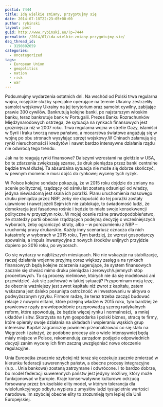 ```yaml
---
postid: 7444
title: Idą wielkie zmiany, przygotujmy się
date: 2014-07-18T22:23:05+00:00
author: rybinski
layout: post
guid: http://www.rybinski.eu/?p=7444
permalink: /2014/07/ida-wielkie-zmiany-przygotujmy-sie/
dsq_thread_id:
  - 3150802659
categories:
  - Uncategorized
tags:
  - European Union
  - geopolitics
  - nation
  - risk
  - war
---
```

Podsumujmy wydarzenia ostatnich dni. Na wschód od Polski trwa regularna wojna, rosyjskie służby specjalne operujące na terenie Ukrainy zestrzeliły samolot wojskowy Ukrainy na jej terytorium oraz samolot cywilny, zabijając prawie 300 cywilów. Bankrutują kolejne banki, po najstarszym włoskim banku, teraz bankrutuje bank w Portugalii. Prezes Banku Rozrachunków Międzynarodowych ostrzega, że sytuacja na rynkach finansowych jest groźniejsza niż w 2007 roku. Trwa regularna wojna w strefie Gazy, islamiści w Syrii i Iraku tworzą nowe państwo, a mocarstwa światowe angażują się w wojnę po obu stronach wysyłając sprzęt wojskowy.W Chinach załamują się rynki nieruchomości i kredytów i nawet bardzo intensywne działania rządu nie odwrócą tego trendu.

Jak na to reagują rynki finansowe? Dalszymi wzrostami na giełdzie w USA, bo te zdarzenia zwiększają szanse, że druk pieniądza przez banki centralne będzie trwał dłużej. Ta absurdalna sytuacja nie może się dobrze skończyć, w pewnym momencie musi dojść do rynkowej wyceny tych ryzyk.

W Polsce kolejne sondaże pokazują, że w 2015 roku dojdzie do zmiany na scenie politycznej, rządzący od ośmiu lat zostaną odsunięci od władzy, jedyna niewiadomą jest skala ich porażki. Planu uruchomienia masowego druku pieniądza przez NBP, żeby nie dopuścić do tej porażki zostały ujawnione i nawet jeżeli Sejm ich nie zablokuje, to świadomość ludzi, że demokracja jest fasadowa rośnie i będzie to miało swoje konsekwencji polityczne w przyszłym roku. W mojej ocenie rośne prawdopodobieństwo, że stratedzy partii obecnie rządzących podejmą decyzję o wcześniejszych wyborach, żeby ograniczyć straty, albo – w porozumieniu z NBP – uruchomią prasy drukarskie. Każdy inny scenariusz oznacza dla nich katastrofę w wyborach w 2015 roku, Tym bardziej, że wzrost gospodarczy spowalnia, a impuls inwestycyjne z nowych środków unijnych przyjdzie dopiero po 2016 roku, po wyborach.

Co się wydarzy w najbliższych miesiącach. Nic nie wskazuje na stabilizację, raczej działania wojenne przyjmą coraz większy zasięg a na rynkach finansowych będą kolejne zdarzenia sugerujące, że system finansowych zacznie się chwiać mimo druku pieniądza i zerowych/ujemnych stóp procentowych. To są procesy nieliniowe, których nie da się modelować ani przewidzieć. Jak się zachować w takiej sytuacji? Przypominam moją tezę, że obecnie ważniejszy jest zwrot kapitału niż zwrot z kapitału, zatem wskazana jest daleko posunięta ostrożność w inwestowaniu w aktywa o podwyższonym ryzyku. Firmom radzę, że teraz trzeba zacząć budować relacje z nowymi elitami, które przejmą władze w 2015 roku, tym bardziej że prawicowe rządy prawdopodobnie przeprowadzą szereg radykalnych reform, które spowodują, że będzie więcej rynku i normalności,  a mniej układów i sitw. Skorzysta na tym gospodarka i polski biznes, stracą te firmy, które opierały swoje działania na układach i wspieraniu wąskich grup interesów. Kapitał zagraniczny powinien przeanalizować co się stało na Węgrzech i założyć, że podobne procesy ale o wiele intensywniej będą miały miejsce w Polsce, rekomenduję zarządom podjęcie odpowiednich decyzji zanim wyceny ich firm zaczną uwzględniać nowe otoczenie regulacyjne.

Unia Europejka znacznie szybciej niż teraz się oczekuje zacznie zmierzać w kierunku federacji suwerennych państw, a obecne procesy integracyjne (n.p. . Unia bankowa) zostaną zatrzymane i odwrócone. I to bardzo dobrze, bo model federacji suwerennych państw jest jedyny możliwy, który może funkcjonować w Europie. Kraje konserwatywne kulturowo odrzucą forsowany przez brukselskie elity model, w którym tolerancja dla wielofunkcyjnego odbytu wypiera z umysłów ludzi tysiącletnie wartości narodowe. Im szybciej obecne elity to zrozumieją tym lepiej dla Unii Europejskiej.

 
